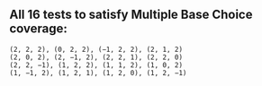## All 16 tests to satisfy Multiple Base Choice coverage: 
```
(2, 2, 2), (0, 2, 2), (−1, 2, 2), (2, 1, 2)
(2, 0, 2), (2, −1, 2), (2, 2, 1), (2, 2, 0)
(2, 2, −1), (1, 2, 2), (1, 1, 2), (1, 0, 2)
(1, −1, 2), (1, 2, 1), (1, 2, 0), (1, 2, −1)
```
